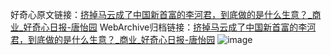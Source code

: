 好奇心原文链接：[挤掉马云成了中国新首富的李河君，到底做的是什么生意？_商业_好奇心日报-唐怡园](https://www.qdaily.com/articles/5994.html)
WebArchive归档链接：[挤掉马云成了中国新首富的李河君，到底做的是什么生意？_商业_好奇心日报-唐怡园](http://web.archive.org/web/20160305041031/http://www.qdaily.com/articles/5994.html)
![image](http://ww3.sinaimg.cn/large/007d5XDply1g3w9g39wg2j30u0b8shdu)